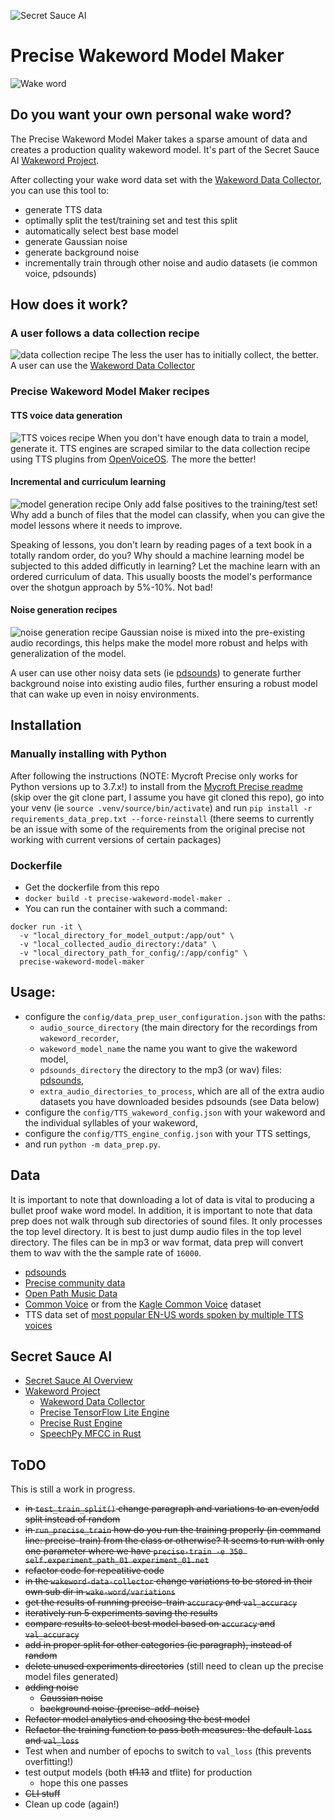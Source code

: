 ![Secret Sauce AI](https://github.com/secretsauceai/secret_sauce_ai/blob/main/SSAI_logo_2.3_compressed_cropped.png?raw=true)
# Precise Wakeword Model Maker
![Wake word](https://github.com/secretsauceai/secret_sauce_ai/blob/main/SSAI_wakeword_scene_compressed.png?raw=true)
## Do you want your own personal wake word?

The Precise Wakeword Model Maker takes a sparse amount of data and creates a production quality wakeword model. It's part of the Secret Sauce AI [Wakeword Project](https://github.com/secretsauceai/secret_sauce_ai/wiki/Wakeword-Project). 

After collecting your wake word data set with the [Wakeword Data Collector](https://github.com/secretsauceai/wakeword-data-collector), you can use this tool to:
* generate TTS data
* optimally split the test/training set and test this split
* automatically select best base model
* generate Gaussian noise
* generate background noise
* incrementally train through other noise and audio datasets (ie common voice, pdsounds)

## How does it work?
### A user follows a data collection recipe
![data collection recipe](https://github.com/secretsauceai/secret_sauce_ai/blob/main/SSAI_ww_recipe_01.png)
The less the user has to initially collect, the better. 
A user can use the [Wakeword Data Collector](https://github.com/secretsauceai/wakeword-data-collector)

### Precise Wakeword Model Maker recipes
#### TTS voice data generation
![TTS voices recipe](https://github.com/secretsauceai/secret_sauce_ai/blob/main/SSAI_ww_recipe_02.png)
When you don't have enough data to train a model, generate it. TTS engines are scraped similar to the data collection recipe using TTS plugins from [OpenVoiceOS](https://openvoiceos.com/). The more the better! 
#### Incremental and curriculum learning
![model generation recipe](https://github.com/secretsauceai/secret_sauce_ai/blob/main/SSAI_ww_recipe_03.png)
Only add false positives to the training/test set! Why add a bunch of files that the model can classify, when you can give the model lessons where it needs to improve. 

Speaking of lessons, you don't learn by reading pages of a text book in a totally random order, do you? Why should a machine learning model be subjected to this added difficutly in learning? Let the machine learn with an ordered curriculum of data. This usually boosts the model's performance over the shotgun approach by 5%-10%. Not bad!

#### Noise generation recipes
![noise generation recipe](https://github.com/secretsauceai/secret_sauce_ai/blob/main/SSAI_ww_recipe_04.png)
Gaussian noise is mixed into the pre-existing audio recordings, this helps make the model more robust and helps with generalization of the model.

A user can use other noisy data sets (ie [pdsounds](http://pdsounds.tuxfamily.org/)) to generate further background noise into existing audio files, further ensuring a robust model that can wake up even in noisy environments.


## Installation
### Manually installing with Python
After following the instructions (NOTE: Mycroft Precise only works for Python versions up to 3.7.x!) to install from the [Mycroft Precise readme](https://github.com/secretsauceai/precise-wakeword-model-maker#source-install) (skip over the git clone part, I assume you have git cloned this repo), go into your venv (ie `source .venv/source/bin/activate`) and run `pip install -r requirements_data_prep.txt --force-reinstall` (there seems to currently be an issue with some of the requirements from the original precise not working with current versions of certain packages)
### Dockerfile
* Get the dockerfile from this repo 
* `docker build -t precise-wakeword-model-maker .`
* You can run the container with such a command:

```
docker run -it \
  -v "local_directory_for_model_output:/app/out" \
  -v "local_collected_audio_directory:/data" \
  -v "local_directory_path_for_config/:/app/config" \
  precise-wakeword-model-maker
  ```

## Usage: 
* configure the `config/data_prep_user_configuration.json` with the paths: 
	* `audio_source_directory` (the main directory for the recordings from `wakeword_recorder`, 
	* `wakeword_model_name` the name you want to give the wakeword model,
    * `pdsounds_directory` the directory to the mp3 (or wav) files: [pdsounds](http://pdsounds.tuxfamily.org/),
	* `extra_audio_directories_to_process`, which are all of the extra audio datasets you have downloaded besides pdsounds (see Data below)
* configure the `config/TTS_wakeword_config.json` with your wakeword and the individual syllables of your wakeword,
* configure the `config/TTS_engine_config.json` with your TTS settings,
* and run `python -m data_prep.py`. 

##  Data
It is important to note that downloading a lot of data is vital to producing a bullet proof wake word model. In addition, it is important to note that data prep does not walk through sub directories of sound files. It only processes the top level directory. It is best to just dump audio files in the top level directory. The files can be in mp3 or wav format, data prep will convert them to wav with the the sample rate of `16000`.
* [pdsounds](http://pdsounds.tuxfamily.org/)
* [Precise community data](https://github.com/MycroftAI/Precise-Community-Data)
* [Open Path Music Data](https://archive.org/download/OpenPathMusic44V5/OpenPathMusic44V5.zip)
* [Common Voice](https://commonvoice.mozilla.org/en/datasets/) or from the [Kagle Common Voice](https://www.kaggle.com/mozillaorg/common-voice) dataset
* TTS data set of [most popular EN-US words spoken by multiple TTS voices](http://downloads.openvoiceos.com/datasets/8kwordstts_en_0.1.tar.gz)


## Secret Sauce AI
* [Secret Sauce AI Overview](https://github.com/secretsauceai/secret_sauce_ai)
* [Wakeword Project](https://github.com/secretsauceai/secret_sauce_ai/wiki/Wakeword-Project)
    * [Wakeword Data Collector](https://github.com/AmateurAcademic/wakeword-recorder-py)
    * [Precise TensorFlow Lite Engine](https://github.com/OpenVoiceOS/precise_lite_runner)
    * [Precise Rust Engine](https://github.com/sheosi/precise-rs)
    * [SpeechPy MFCC in Rust](https://github.com/secretsauceai/mfcc-rust)

## ToDO
This is still a work in progress. 
* ~~in `test_train_split()` change paragraph and variations to an even/odd split instead of random~~
* ~~in `run_precise_train` how do you run the training properly (in command line: precise-train) from the class or otherwise? It seems to run with only one parameter where we have `precise-train -e 350 self.experiment_path_01 experiment_01.net`~~
* ~~refactor code for repeatitive code~~
* ~~in the `wakeword-data-collector` change variations to be stored in their own sub dir in `wake-word/variations`~~
* ~~get the results of running precise-train `accuracy` and `val_accuracy`~~
* ~~iteratively run 5 experiments saving the results~~
* ~~compare results to select best model based on `accuracy` and `val_accuracy`~~
* ~~add in proper split for other categories (ie paragraph), instead of random~~
* ~~delete unused experiments directories~~ (still need to clean up the precise model files generated)
* ~~adding noise~~
    * ~~Gaussian noise~~
    * ~~background noise (precise-add-noise)~~
* ~~Refactor model analytics and choosing the best model~~
* ~~Refactor the training function to pass both measures: the default `loss` and `val_loss`~~
* Test when and number of epochs to switch to `val_loss` (this prevents overfitting!)
* test output models (both ~~tf1.13~~ and tflite) for production
   * hope this one passes 
* ~~CLI stuff~~
* Clean up code (again!)
